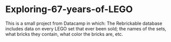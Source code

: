 # Exploring-67-years-of-LEGO

This is a small project from Datacamp in which:
The Rebrickable database includes data on every LEGO set that ever been sold; the names of the sets, what bricks they contain, what color the bricks are, etc.
